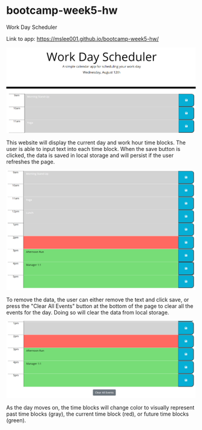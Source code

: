 # bootcamp-week5-hw
Work Day Scheduler

Link to app: https://mslee001.github.io/bootcamp-week5-hw/

<img src="screenshots/work-day-scheduler.png"/>

<p>This website will display the current day and work hour time blocks. The user is able to input text into each time block. When the save button is clicked, the data is saved in local storage and will persist if the user refreshes the page. </p>

<img src="screenshots/time-blocks.png"/>

<p>To remove the data, the user can either remove the text and click save, or press the "Clear All Events" button at the bottom of the page to clear all the events for the day. Doing so will clear the data from local storage.</p>

<img src="screenshots/clear-events.png"/>

<p>As the day moves on, the time blocks will change color to visually represent past time blocks (gray), the current time block (red), or future time blocks (green).</p>